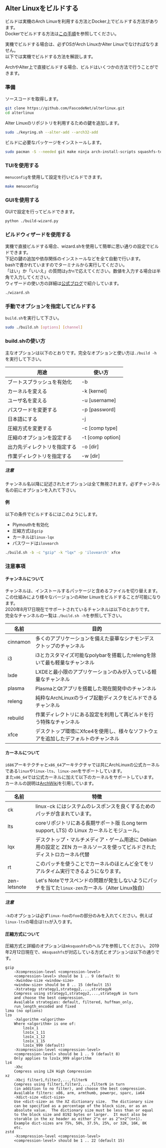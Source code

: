 ## Alter Linuxをビルドする
ビルドは実機のArch Linuxを利用する方法とDocker上でビルドする方法があります。  
Dockerでビルドする方法は[この手順](jp/DOCKER.md)を参照してください。  
  
実機でビルドする場合は、必ずOSがArch LinuxかAlter Linuxでなければなりません。  
以下では実機でビルドする方法を解説します。  
  
ArchやAlter上で直接ビルドする場合、ビルドはいくつかの方法で行うことができます。

### 準備

ソースコードを取得します。  

```bash
git clone https://github.com/FascodeNet/alterlinux.git
cd alterlinux
```

Alter Linuxのリポジトリを利用するための鍵を追加します。  

```bash
sudo ./keyring.sh --alter-add --arch32-add
```

ビルドに必要なパッケージをインストールします。

```bash
sudo pacman -S --needed git make ninja arch-install-scripts squashfs-tools libisoburn dosfstools cmake
```

### TUIを使用する
`menuconfig`を使用して設定を行いビルドできます。  

```bash
make menuconfig
```

### GUIを使用する
GUIで設定を行ってビルドできます。

```bash
python ./build-wizard.py
```

### ビルドウィザードを使用する
実機で直接ビルドする場合、wizard.shを使用して簡単に思い通りの設定でビルドできます。  
下記の鍵の追加や依存関係のインストールなどを全て自動で行います。  
bashで書かれていますのでターミナルから実行してください。  
「はい」か「いいえ」の質問は`y`か`n`で応えてください。数値を入力する場合は半角で入力してください。  
ウィザードの使い方の詳細は[公式ブログ](https://blog.fascode.net/2020/04/17/build-alterlinux/)で紹介しています。  

```bash
./wizard.sh
```

### 手動でオプションを指定してビルドする

`build.sh`を実行して下さい。  

```bash
sudo ./build.sh [options] [channel]
```

### build.shの使い方

主なオプションは以下のとおりです。完全なオプションと使い方は`./build -h`を実行して下さい。  

用途 | 使い方
--- | ---
ブートスプラッシュを有効化 | -b
カーネルを変える | -k [kernel]
ユーザ名を変える | -u [username]
パスワードを変更する | -p [password]
日本語にする | -j
圧縮方式を変更する | -c [comp type]
圧縮のオプションを設定する | -t [comp option]
出力先ディレクトリを指定する| -o [dir]
作業ディレクトリを指定する | -w [dir]

##### 注意
チャンネル名以降に記述されたオプションは全て無視されます。必ずチャンネル名の前にオプションを入れて下さい。

#### 例
以下の条件でビルドするにはこのようにします。

- Plymouthを有効化
- 圧縮方式は`gzip`
- カーネルは`linux-lqx`
- パスワードは`ilovearch`

```bash
./build.sh -b -c "gzip" -k "lqx" -p 'ilovearch' xfce
```


### 注意事項
#### チャンネルについて
チャンネルは、インストールするパッケージと含めるファイルを切り替えます。  
この仕組みにより様々なバージョンのAlter Linuxをビルドすることが可能になります。  
2020年8月17日現在でサポートされているチャンネルは以下のとおりです。  
完全なチャンネルの一覧は`./build.sh -h`を参照して下さい。  

名前 | 目的
--- | ---
cinnamon | 多くのアプリケーションを備えた豪華なシナモンデスクトップのチャンネル
i3 | i3とカスタマイズ可能なpolybarを搭載したrelengを除いて最も軽量なチャンネル
lxde | LXDEと最小限のアプリケーションのみが入っている軽量なチャンネル
plasma | PlasmaとQtアプリを搭載した現在開発中のチャンネル
releng | 純粋なArchLinuxのライブ起動ディスクをビルドできるチャンネル
rebuild | 作業ディレクトリにある設定を利用して再ビルドを行う特殊なチャンネル
xfce | デスクトップ環境にXfce4を使用し、様々なソフトウェアを追加したデフォルトのチャンネル


#### カーネルについて
`i686`アーキテクチャと`x86_64`アーキテクチャでは共にArchLinuxの公式カーネルである`linux`や`linux-lts`、`linux-zen`をサポートしています。  
また`x86_64`では公式カーネルに加えて以下のカーネルをサポートしています。
カーネルの説明は[ArchWiki](https://wiki.archlinux.jp/index.php/%E3%82%AB%E3%83%BC%E3%83%8D%E3%83%AB)を引用しています。

名前 | 特徴
--- | ---
ck | linux-ck にはシステムのレスポンスを良くするためのパッチが含まれています。
lts | coreリポジトリにある長期サポート版 (Long term support, LTS) の Linux カーネルとモジュール。
lqx | デスクトップ・マルチメディア・ゲーム用途に Debian 用の設定と ZEN カーネルソースを使ってビルドされたディストロカーネル代替
rt | このパッチを使うことでカーネルのほとんど全てをリアルタイム実行できるようになります。
zen-letsnote | Let's Noteでサスペンドの問題が発生しないようにパッチを当てた`linux-zen`カーネル（Alter Linux独自）

##### 注意
`-k`のオプションは必ず`linux-foo`の`foo`の部分のみを入れてください。例えば`linux-lts`の場合は`lts`が入ります。


#### 圧縮方式について
圧縮方式と詳細のオプションは`mksquashfs`のヘルプを参照してください。
2019年2月12日現在で、`mksquashfs`が対応している方式とオプションは以下の通りです。

```
gzip
    -Xcompression-level <compression-level>
    <compression-level> should be 1 .. 9 (default 9)
    -Xwindow-size <window-size>
    <window-size> should be 8 .. 15 (default 15)
    -Xstrategy strategy1,strategy2,...,strategyN
    Compress using strategy1,strategy2,...,strategyN in turn
    and choose the best compression.
    Available strategies: default, filtered, huffman_only,
    run_length_encoded and fixed
lzma (no options)
lzo
    -Xalgorithm <algorithm>
    Where <algorithm> is one of:
        lzo1x_1
        lzo1x_1_11
        lzo1x_1_12
        lzo1x_1_15
        lzo1x_999 (default)
    -Xcompression-level <compression-level>
    <compression-level> should be 1 .. 9 (default 8)
    Only applies to lzo1x_999 algorithm
lz4
    -Xhc
    Compress using LZ4 High Compression
xz
    -Xbcj filter1,filter2,...,filterN
    Compress using filter1,filter2,...,filterN in turn
    (in addition to no filter), and choose the best compression.
    Available filters: x86, arm, armthumb, powerpc, sparc, ia64
    -Xdict-size <dict-size>
    Use <dict-size> as the XZ dictionary size.  The dictionary size
    can be specified as a percentage of the block size, or as an
    absolute value.  The dictionary size must be less than or equal
    to the block size and 8192 bytes or larger.  It must also be
    storable in the xz header as either 2^n or as 2^n+2^(n+1).
    Example dict-sizes are 75%, 50%, 37.5%, 25%, or 32K, 16K, 8K
    etc.
zstd
    -Xcompression-level <compression-level>
    <compression-level> should be 1 .. 22 (default 15)
```